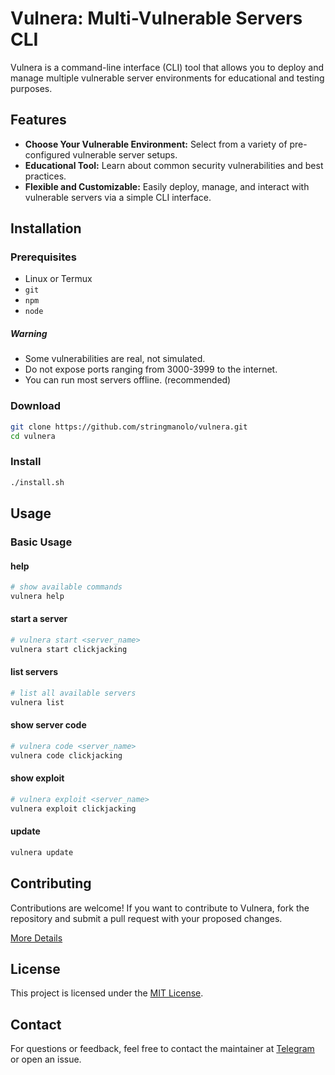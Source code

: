 # Vulnera: Multi-Vulnerable Servers CLI

Vulnera is a command-line interface (CLI) tool that allows you to deploy and manage multiple vulnerable server environments for educational and testing purposes.

## Features

- **Choose Your Vulnerable Environment:** Select from a variety of pre-configured vulnerable server setups.
- **Educational Tool:** Learn about common security vulnerabilities and best practices.
- **Flexible and Customizable:** Easily deploy, manage, and interact with vulnerable servers via a simple CLI interface.

## Installation

### Prerequisites
- Linux or Termux
- `git`
- `npm`
- `node`

##### Warning
- Some vulnerabilities are real, not simulated. 
- Do not expose ports ranging from 3000-3999 to the internet.
- You can run most servers offline. (recommended)

### Download
```bash
git clone https://github.com/stringmanolo/vulnera.git
cd vulnera
```

### Install
```bash
./install.sh
```

## Usage

### Basic Usage

#### help
```bash
# show available commands
vulnera help
```

#### start a server
```bash
# vulnera start <server_name>
vulnera start clickjacking
```

#### list servers
```bash
# list all available servers
vulnera list
```

#### show server code
```bash
# vulnera code <server_name>
vulnera code clickjacking
```

#### show exploit
```bash
# vulnera exploit <server_name>
vulnera exploit clickjacking
```

#### update
```bash
vulnera update
```

## Contributing

Contributions are welcome! If you want to contribute to Vulnera, fork the repository and submit a pull request with your proposed changes.

[More Details](https://github.com/StringManolo/vulnera/blob/main/CONTRIBUTE.md)

## License

This project is licensed under the [MIT License](LICENSE).

## Contact

For questions or feedback, feel free to contact the maintainer at [Telegram](t.me/stringmanolo) or open an issue.
